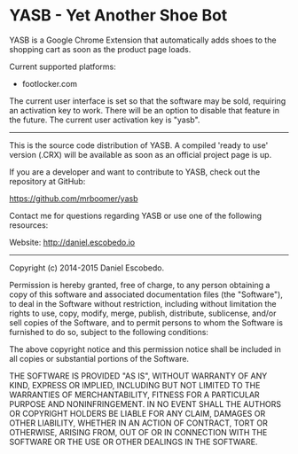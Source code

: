 <h1>YASB - Yet Another Shoe Bot</h1>

YASB is a Google Chrome Extension that automatically adds shoes to the shopping cart as soon as the product page loads.

Current supported platforms:

- footlocker.com

The current user interface is set so that the software may be sold, requiring an activation key to work. There will be an option to disable that feature in the future. The current user activation key is "yasb".

--------------------------------------------------------------------
This is the source code distribution of YASB. A compiled 'ready to use' version (.CRX) will be available as soon as an official project page is up.


If you are a developer and want to contribute to YASB, check out the repository at GitHub:

https://github.com/mrboomer/yasb

Contact me for questions regarding YASB or use one of the following resources:

Website: http://daniel.escobedo.io

--------------------------------------------------------------------

Copyright (c) 2014-2015 Daniel Escobedo.

Permission is hereby granted, free of charge, to any person obtaining a copy
of this software and associated documentation files (the "Software"), to deal
in the Software without restriction, including without limitation the rights
to use, copy, modify, merge, publish, distribute, sublicense, and/or sell
copies of the Software, and to permit persons to whom the Software is
furnished to do so, subject to the following conditions:

The above copyright notice and this permission notice shall be included in
all copies or substantial portions of the Software.

THE SOFTWARE IS PROVIDED "AS IS", WITHOUT WARRANTY OF ANY KIND, EXPRESS OR
IMPLIED, INCLUDING BUT NOT LIMITED TO THE WARRANTIES OF MERCHANTABILITY,
FITNESS FOR A PARTICULAR PURPOSE AND NONINFRINGEMENT. IN NO EVENT SHALL THE
AUTHORS OR COPYRIGHT HOLDERS BE LIABLE FOR ANY CLAIM, DAMAGES OR OTHER
LIABILITY, WHETHER IN AN ACTION OF CONTRACT, TORT OR OTHERWISE, ARISING FROM,
OUT OF OR IN CONNECTION WITH THE SOFTWARE OR THE USE OR OTHER DEALINGS IN
THE SOFTWARE.
